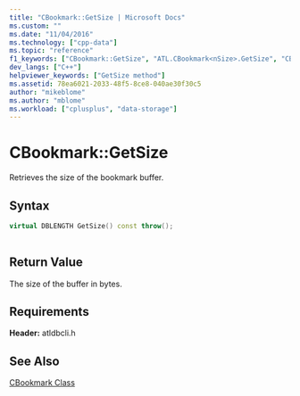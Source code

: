 ```yaml
---
title: "CBookmark::GetSize | Microsoft Docs"
ms.custom: ""
ms.date: "11/04/2016"
ms.technology: ["cpp-data"]
ms.topic: "reference"
f1_keywords: ["CBookmark::GetSize", "ATL.CBookmark<nSize>.GetSize", "CBookmark<nSize>.GetSize", "CBookmark.GetSize", "ATL::CBookmark::GetSize", "CBookmark<0>::GetSize", "ATL::CBookmark<nSize>::GetSize", "ATL.CBookmark<0>.GetSize", "ATL::CBookmark<0>::GetSize", "ATL.CBookmark.GetSize", "CBookmark<0>.GetSize", "CBookmark<nSize>::GetSize"]
dev_langs: ["C++"]
helpviewer_keywords: ["GetSize method"]
ms.assetid: 78ea6021-2033-48f5-8ce8-040ae30f30c5
author: "mikeblome"
ms.author: "mblome"
ms.workload: ["cplusplus", "data-storage"]
---
```

# CBookmark::GetSize
Retrieves the size of the bookmark buffer.  
  
## Syntax  
  
```cpp
virtual DBLENGTH GetSize() const throw();  
  
```  
  
## Return Value  
 The size of the buffer in bytes.  
  
## Requirements  
 **Header:** atldbcli.h  
  
## See Also  
 [CBookmark Class](../../data/oledb/cbookmark-class.md)
